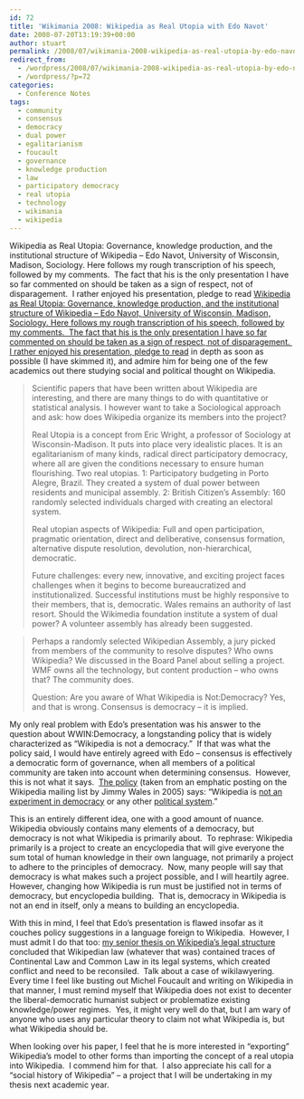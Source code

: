 ```yaml
---
id: 72
title: 'Wikimania 2008: Wikipedia as Real Utopia with Edo Navot'
date: 2008-07-20T13:19:39+00:00
author: stuart
permalink: /2008/07/wikimania-2008-wikipedia-as-real-utopia-by-edo-navot/
redirect_from:
  - /wordpress/2008/07/wikimania-2008-wikipedia-as-real-utopia-by-edo-navot/
  - /wordpress/?p=72
categories:
  - Conference Notes
tags:
  - community
  - consensus
  - democracy
  - dual power
  - egalitarianism
  - foucault
  - governance
  - knowledge production
  - law
  - participatory democracy
  - real utopia
  - technology
  - wikimania
  - wikipedia
---
```

Wikipedia as Real Utopia: Governance, knowledge production, and the institutional structure of Wikipedia – Edo Navot, University of Wisconsin, Madison, Sociology. Here follows my rough transcription of his speech, followed by my comments.  The fact that his is the only presentation I have so far commented on should be taken as a sign of respect, not of disparagement.  I rather enjoyed his presentation, pledge to read [Wikipedia as Real Utopia: Governance, knowledge production, and the institutional structure of Wikipedia – Edo Navot, University of Wisconsin, Madison, Sociology. Here follows my rough transcription of his speech, followed by my comments.  The fact that his is the only presentation I have so far commented on should be taken as a sign of respect, not of disparagement.  I rather enjoyed his presentation, pledge to read](http://wm08reg.wikimedia.org/schedule/attachments/58_Navot%20Wright%20-%20Wikipedia%20as%20Real%20Utopia) in depth as soon as possible (I have skimmed it), and admire him for being one of the few academics out there studying social and political thought on Wikipedia.

<!--more-->

> Scientific papers that have been written about Wikipedia are interesting, and there are many things to do with quantitative or statistical analysis. I however want to take a Sociological approach and ask: how does Wikipedia organize its members into the project?
> 
> Real Utopia is a concept from Eric Wright, a professor of Sociology at Wisconsin-Madison. It puts into place very idealistic places. It is an egalitarianism of many kinds, radical direct participatory democracy, where all are given the conditions necessary to ensure human flourishing. Two real utopias. 1: Participatory budgeting in Porto Alegre, Brazil. They created a system of dual power between residents and municipal assembly. 2: British Citizen’s Assembly: 160 randomly selected individuals charged with creating an electoral system.
> 
> Real utopian aspects of Wikipedia: Full and open participation, pragmatic orientation, direct and deliberative, consensus formation, alternative dispute resolution, devolution, non-hierarchical, democratic.
> 
> Future challenges: every new, innovative, and exciting project faces challenges when it begins to become bureaucratized and institutionalized. Successful institutions must be highly responsive to their members, that is, democratic. Wales remains an authority of last resort. Should the Wikimedia foundation institute a system of dual power? A volunteer assembly has already been suggested.
  
> Perhaps a randomly selected Wikipedian Assembly, a jury picked from members of the community to resolve disputes? Who owns Wikipedia? We discussed in the Board Panel about selling a project. WMF owns all the technology, but content production – who owns that? The community does.
> 
> Question: Are you aware of What Wikipedia is Not:Democracy? Yes, and that is wrong. Consensus is democracy – it is implied.

My only real problem with Edo&#8217;s presentation was his answer to the question about WWIN:Democracy, a longstanding policy that is widely characterized as &#8220;Wikipedia is not a democracy.&#8221;  If that was what the policy said, I would have entirely agreed with Edo &#8211; consensus is effectively a democratic form of governance, when all members of a political community are taken into account when determining consensus.  However, this is not what it says.  [The policy](http://en.wikipedia.org/w/index.php?title=Wikipedia:What_Wikipedia_is_not&oldid=226556445) (taken from an emphatic posting on the Wikipedia mailing list by Jimmy Wales in 2005) says: &#8220;Wikipedia is <span class="plainlinks"><a class="external text" title="http://mail.wikimedia.org/pipermail/wikien-l/2005-January/018735.html" rel="nofollow" href="http://mail.wikimedia.org/pipermail/wikien-l/2005-January/018735.html" target="_blank">not an experiment in democracy</a></span> or any other [political system](http://en.wikipedia.org/wiki/Political_system).&#8221;

This is an entirely different idea, one with a good amount of nuance.  Wikipedia obviously contains many elements of a democracy, but democracy is not what Wikipedia is primarily about.  To rephrase: Wikipedia primarily is a project to create an encyclopedia that will give everyone the sum total of human knowledge in their own language, not primarily a project to adhere to the principles of democracy.  Now, many people will say that democracy is what makes such a project possible, and I will heartily agree.  However, changing how Wikipedia is run must be justified not in terms of democracy, but encyclopedia building.  That is, democracy in Wikipedia is not an end in itself, only a means to building an encyclopedia.

With this in mind, I feel that Edo&#8217;s presentation is flawed insofar as it couches policy suggestions in a language foreign to Wikipedia.  However, I must admit I do that too: [my senior thesis on Wikipedia&#8217;s legal structure](http://www.stuartgeiger.com/wordpress/academic-works/2007/05/10/senior-thesis-democracy-in-wikipedia/) concluded that Wikipedian law (whatever that was) contained traces of Continental Law and Common Law in its legal systems, which created conflict and need to be reconsiled.  Talk about a case of wikilawyering.  Every time I feel like busting out Michel Foucault and writing on Wikipedia in that manner, I must remind myself that Wikipedia does not exist to decenter the liberal-democratic humanist subject or problematize existing knowledge/power regimes.  Yes, it might very well do that, but I am wary of anyone who uses any particular theory to claim not what Wikipedia is, but what Wikipedia should be.

When looking over his paper, I feel that he is more interested in &#8220;exporting&#8221; Wikipedia&#8217;s model to other forms than importing the concept of a real utopia into Wikipedia.  I commend him for that.  I also appreciate his call for a &#8220;social history of Wikipedia&#8221; &#8211; a project that I will be undertaking in my thesis next academic year.